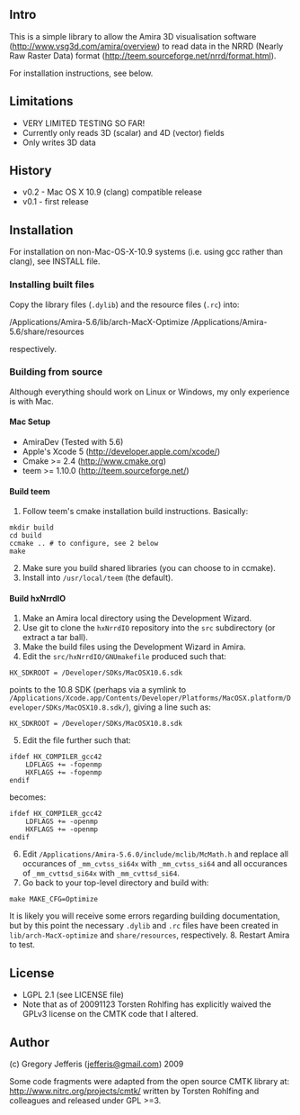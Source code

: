 ## Intro ##
This is a simple library to allow the Amira 3D visualisation software (http://www.vsg3d.com/amira/overview) to read data in the NRRD (Nearly Raw Raster Data) format (http://teem.sourceforge.net/nrrd/format.html).

For installation instructions, see below.

## Limitations ##
  * VERY LIMITED TESTING SO FAR!
  * Currently only reads 3D (scalar) and 4D (vector) fields
  * Only writes 3D data

## History ##
  * v0.2 - Mac OS X 10.9 (clang) compatible release
  * v0.1 - first release

## Installation ##
For installation on non-Mac-OS-X-10.9 systems (i.e. using gcc rather than clang), see INSTALL file.

### Installing built files ###
Copy the library files (``.dylib``) and the resource files (``.rc``) into:

  /Applications/Amira-5.6/lib/arch-MacX-Optimize
  /Applications/Amira-5.6/share/resources

respectively.

### Building from source ###
Although everything should work on Linux or Windows, my only experience is with Mac.

#### Mac Setup ####
  * AmiraDev (Tested with 5.6)
  * Apple's Xcode 5 (http://developer.apple.com/xcode/)
  * Cmake >= 2.4 (http://www.cmake.org)
  * teem >= 1.10.0 (http://teem.sourceforge.net/)

#### Build teem ####
1. Follow teem's cmake installation build instructions. Basically:

  ```
  mkdir build
  cd build
  ccmake .. # to configure, see 2 below
  make
  ```
2. Make sure you build shared libraries (you can choose to in ccmake).
3. Install into ``/usr/local/teem`` (the default).

#### Build hxNrrdIO ####
1. Make an Amira local directory using the Development Wizard.
2. Use git to clone the ``hxNrrdIO`` repository into the ``src`` subdirectory (or extract a tar ball).
3. Make the build files using the Development Wizard in Amira.
4. Edit the ``src/hxNrrdIO/GNUmakefile`` produced such that:
  ```
  HX_SDKROOT = /Developer/SDKs/MacOSX10.6.sdk
  ```
  points to the 10.8 SDK (perhaps via a symlink to ``/Applications/Xcode.app/Contents/Developer/Platforms/MacOSX.platform/Developer/SDKs/MacOSX10.8.sdk/``), giving a line such as:
  ```
  HX_SDKROOT = /Developer/SDKs/MacOSX10.8.sdk
  ```

5. Edit the file further such that:
  ```
  ifdef HX_COMPILER_gcc42
      LDFLAGS += -fopenmp
      HXFLAGS += -fopenmp
  endif
  ```
becomes:
  ```
  ifdef HX_COMPILER_gcc42
      LDFLAGS += -openmp
      HXFLAGS += -openmp
  endif
  ```
6. Edit ``/Applications/Amira-5.6.0/include/mclib/McMath.h`` and replace all occurances of ``_mm_cvtss_si64x`` with ``_mm_cvtss_si64`` and all occurances of ``_mm_cvttsd_si64x`` with ``_mm_cvttsd_si64``.
7. Go back to your top-level directory and build with:

  ```
  make MAKE_CFG=Optimize
  ```
  It is likely you will receive some errors regarding building documentation, but by this point the necessary ``.dylib`` and ``.rc`` files have been created in ``lib/arch-MacX-optimize`` and ``share/resources``, respectively.
8. Restart Amira to test.

## License ##
  * LGPL 2.1 (see LICENSE file)
  * Note that as of 20091123 Torsten Rohlfing has explicitly waived the GPLv3 license on the CMTK code that I altered.

## Author ##
(c) Gregory Jefferis (jefferis@gmail.com) 2009

Some code fragments were adapted from the open source CMTK library at:
  http://www.nitrc.org/projects/cmtk/
written by Torsten Rohlfing and colleagues and released under GPL >=3.
